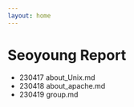```yaml
---
layout: home
---
```


# Seoyoung Report

- 230417 about_Unix.md
- 230418 about_apache.md
- 230419 group.md